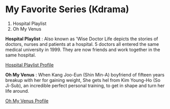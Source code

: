 # My Favorite Series (Kdrama)

1. Hospital Playlist
2. Oh My Venus

**Hospital Playlist**
: Also known as 'Wise Doctor Life depicts the stories of doctors, nurses and patients at a hospital. 5 doctors all entered the same medical university in 1999. They are now friends and work together in the same hospital. 

[Hospital Playlist Profile ](https://asianwiki.com/Hospital_Playlist)

**Oh My Venus**
: When Kang Joo-Eun (Shin Min-A) boyfriend of fifteen years breakup with her for gaining weight, She gets hel from Kim Young-Ho (So Ji-Sub), an incredible perfect personal training, to get in shape and turn her life around. 

[Oh My Venus Profile](https://asianwiki.com/Oh_My_Venus)


